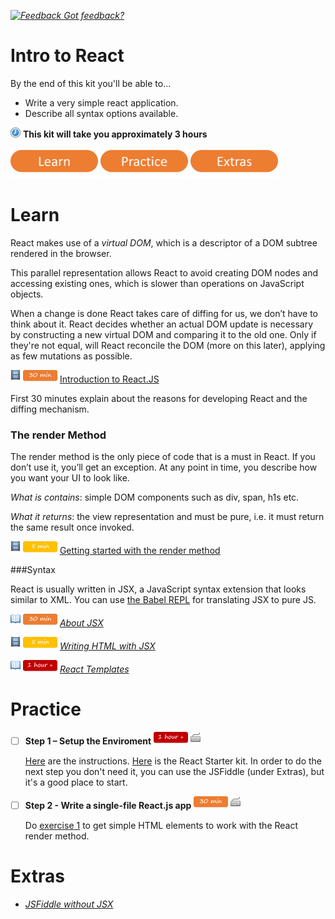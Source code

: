 *[![Feedback](https://github.com/wix/server-training-kit/blob/master/assets/feedback.gif) Got feedback?](https://docs.google.com/a/wix.com/forms/d/1T7x-wCSPc5JaE52a6C4xYOu0ZVMKlHVp9TK5cspeCxA/viewform?usp=send_form)*


# Intro to React

By the end of this kit you'll be able to...
- Write a very simple react application.
- Describe all syntax options available.

![](../assets/clock-16.png) **This kit will take you approximately 3 hours**


<a href="#learn"><img src="assets/btn-learn.png" alt="Learn" height="48" width="140"></img></a>
<a href="#practice"><img src="assets/btn-practice.png" alt="Practice" height="48" width="140"></img></a>
<a href="#extras"><img src="assets/btn-extras.png" alt="Extras" height="48" width="140"></img></a>


# Learn


React makes use of a *virtual DOM*, which is a descriptor of a DOM subtree rendered in the browser.

This parallel representation allows React to avoid creating DOM nodes and accessing existing ones,
which is slower than operations on JavaScript objects.

When a change is done React takes care of diffing for us, we don’t have to think about it.
React decides whether an actual DOM update is necessary by constructing a new virtual DOM and comparing it to the old one.
Only if they're not equal, will React reconcile the DOM (more on this later), applying as few mutations as possible.


![](../assets/tag-video.png) ![](../assets/time-30m.png)
[Introduction to React.JS](https://www.youtube.com/watch?v=XxVg_s8xAms)

First 30 minutes explain about the reasons for developing React and the diffing mechanism.

### The render Method

The render method is the only piece of code that is a must in React.
If you don’t use it, you’ll get an exception. At any point in time, you describe how you want your UI to look like.

*What is contains*:  simple DOM components such as div, span, h1s etc.

*What it returns*: the view representation and must be pure, i.e. it must return the same result once invoked.

![](../assets/tag-video.png) ![](../assets/time-5m.png)
[Getting started with the render method](http://learnreact.com/lessons/1-render-getting-started)


###Syntax

React is usually written in JSX, a JavaScript syntax extension that looks similar to XML.
You can use [the Babel REPL](https://babeljs.io/repl/)  for translating JSX to pure JS.

![](../assets/tag-read.png) ![](../assets/time-30m.png)
*[About JSX](https://facebook.github.io/react/docs/jsx-in-depth.html)*

![](../assets/tag-video.png) ![](../assets/time-5m.png)
*[Writing HTML with JSX](https://reactforbeginners.com/learn/l3s31xvg/wixcom-ltd#/view/w6fv3d7dmr)*

![](../assets/tag-read.png) ![](../assets/time-1h.png)
*[React Templates](http://wix.github.io/react-templates/)*


# Practice

- [ ] **Step 1 – Setup the Enviroment** ![](../assets/time-1h.png) ![](../assets/tag-handson.png)

    [Here](https://reactforbeginners.com/learn/l3s31xvg/wixcom-ltd#/view/ballz104ja) are the instructions. [Here](http://facebook.github.io/react/downloads/react-0.11.2.zip) is the React Starter kit. In order to do the next step you don't need it, you can use the JSFiddle (under Extras), but it's a good place to start.

- [ ] **Step 2 - Write a single-file React.js app** ![](../assets/time-30m.png) ![](../assets/tag-handson.png)

    Do [exercise 1](http://jamesknelson.com/learn-raw-react-no-jsx-flux-es6-webpack/) to get simple HTML elements to work with the React render method.


# Extras

- *[JSFiddle without JSX](https://jsfiddle.net/reactjs/5vjqabv3/)*
